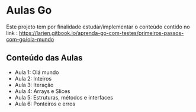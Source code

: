 # Aulas Go
Este projeto tem por finalidade estudar/implementar o conteúdo contido no link : https://larien.gitbook.io/aprenda-go-com-testes/primeiros-passos-com-go/ola-mundo

## Conteúdo das Aulas
* Aula 1: Olá mundo
* Aula 2: Inteiros
* Aula 3: Iteração
* Aula 4: Arrays e Slices
* Aula 5: Estruturas, métodos e interfaces
* Aula 6: Ponteiros e erros
